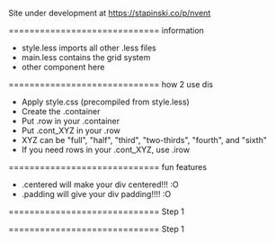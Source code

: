 Site under development at https://stapinski.co/p/nvent

=============================
information
- style.less imports all other .less files
- main.less contains the grid system
- other component here


=============================
how 2 use dis
- Apply style.css (precompiled from style.less)
- Create the .container
- Put .row in your .container
- Put .cont_XYZ in your .row
- XYZ can be "full", "half", "third", "two-thirds", "fourth", and "sixth"
- If you need rows in your .cont_XYZ, use .irow

=============================
fun features
- .centered will make your div centered!!! :O
- .padding will give your div padding!!!! :O


=============================
Step 1

=============================
Step 1
